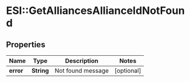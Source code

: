 # ESI::GetAlliancesAllianceIdNotFound

## Properties
Name | Type | Description | Notes
------------ | ------------- | ------------- | -------------
**error** | **String** | Not found message | [optional] 

